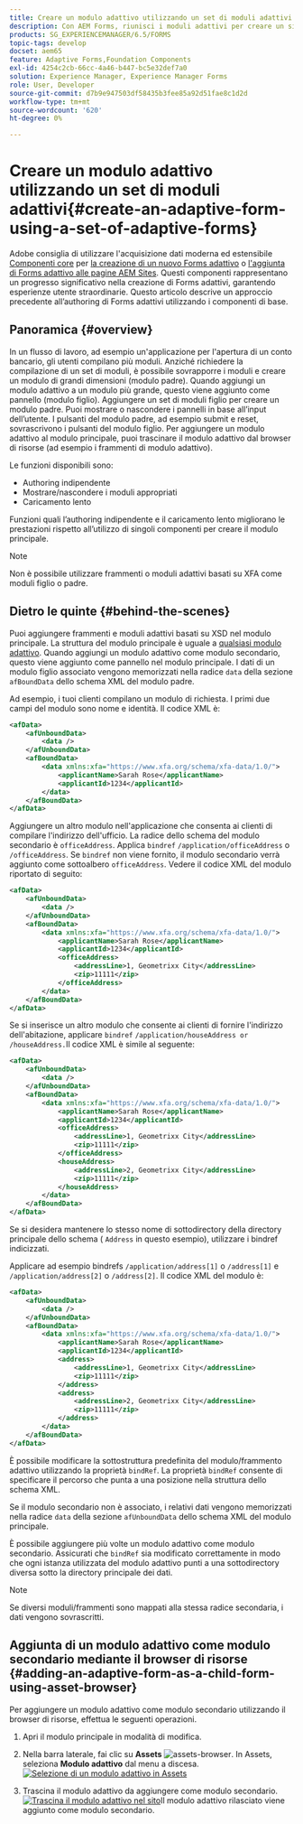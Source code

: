 ```yaml
---
title: Creare un modulo adattivo utilizzando un set di moduli adattivi
description: Con AEM Forms, riunisci i moduli adattivi per creare un singolo modulo adattivo di grandi dimensioni e comprenderne le funzioni.
products: SG_EXPERIENCEMANAGER/6.5/FORMS
topic-tags: develop
docset: aem65
feature: Adaptive Forms,Foundation Components
exl-id: 4254c2cb-66cc-4a46-b447-bc5e32def7a0
solution: Experience Manager, Experience Manager Forms
role: User, Developer
source-git-commit: d7b9e947503df58435b3fee85a92d51fae8c1d2d
workflow-type: tm+mt
source-wordcount: '620'
ht-degree: 0%

---
```


# Creare un modulo adattivo utilizzando un set di moduli adattivi{#create-an-adaptive-form-using-a-set-of-adaptive-forms}

<span class="preview"> Adobe consiglia di utilizzare l&#39;acquisizione dati moderna ed estensibile [Componenti core](https://experienceleague.adobe.com/docs/experience-manager-core-components/using/adaptive-forms/introduction.html?lang=it) per [la creazione di un nuovo Forms adattivo](/help/forms/using/create-an-adaptive-form-core-components.md) o [l&#39;aggiunta di Forms adattivo alle pagine AEM Sites](/help/forms/using/create-or-add-an-adaptive-form-to-aem-sites-page.md). Questi componenti rappresentano un progresso significativo nella creazione di Forms adattivi, garantendo esperienze utente straordinarie. Questo articolo descrive un approccio precedente all’authoring di Forms adattivi utilizzando i componenti di base. </span>

## Panoramica {#overview}

In un flusso di lavoro, ad esempio un&#39;applicazione per l&#39;apertura di un conto bancario, gli utenti compilano più moduli. Anziché richiedere la compilazione di un set di moduli, è possibile sovrapporre i moduli e creare un modulo di grandi dimensioni (modulo padre). Quando aggiungi un modulo adattivo a un modulo più grande, questo viene aggiunto come pannello (modulo figlio). Aggiungere un set di moduli figlio per creare un modulo padre. Puoi mostrare o nascondere i pannelli in base all’input dell’utente. I pulsanti del modulo padre, ad esempio submit e reset, sovrascrivono i pulsanti del modulo figlio. Per aggiungere un modulo adattivo al modulo principale, puoi trascinare il modulo adattivo dal browser di risorse (ad esempio i frammenti di modulo adattivo).

Le funzioni disponibili sono:

* Authoring indipendente
* Mostrare/nascondere i moduli appropriati
* Caricamento lento

Funzioni quali l’authoring indipendente e il caricamento lento migliorano le prestazioni rispetto all’utilizzo di singoli componenti per creare il modulo principale.

>[!NOTE]
>
>Non è possibile utilizzare frammenti o moduli adattivi basati su XFA come moduli figlio o padre.

## Dietro le quinte {#behind-the-scenes}

Puoi aggiungere frammenti e moduli adattivi basati su XSD nel modulo principale. La struttura del modulo principale è uguale a [qualsiasi modulo adattivo](../../forms/using/prepopulate-adaptive-form-fields.md). Quando aggiungi un modulo adattivo come modulo secondario, questo viene aggiunto come pannello nel modulo principale. I dati di un modulo figlio associato vengono memorizzati nella radice `data` della sezione `afBoundData` dello schema XML del modulo padre.

Ad esempio, i tuoi clienti compilano un modulo di richiesta. I primi due campi del modulo sono nome e identità. Il codice XML è:

```xml
<afData>
    <afUnboundData>
        <data />
    </afUnboundData>
    <afBoundData>
        <data xmlns:xfa="https://www.xfa.org/schema/xfa-data/1.0/">
            <applicantName>Sarah Rose</applicantName>
            <applicantId>1234</applicantId>
        </data>
    </afBoundData>
</afData>
```

Aggiungere un altro modulo nell&#39;applicazione che consenta ai clienti di compilare l&#39;indirizzo dell&#39;ufficio. La radice dello schema del modulo secondario è `officeAddress`. Applica `bindref` `/application/officeAddress` o `/officeAddress`. Se `bindref` non viene fornito, il modulo secondario verrà aggiunto come sottoalbero `officeAddress`. Vedere il codice XML del modulo riportato di seguito:

```xml
<afData>
    <afUnboundData>
        <data />
    </afUnboundData>
    <afBoundData>
        <data xmlns:xfa="https://www.xfa.org/schema/xfa-data/1.0/">
            <applicantName>Sarah Rose</applicantName>
            <applicantId>1234</applicantId>
            <officeAddress>
                <addressLine>1, Geometrixx City</addressLine>
                <zip>11111</zip>
            </officeAddress>
        </data>
    </afBoundData>
</afData>
```

Se si inserisce un altro modulo che consente ai clienti di fornire l&#39;indirizzo dell&#39;abitazione, applicare `bindref` `/application/houseAddress or /houseAddress.`Il codice XML è simile al seguente:

```xml
<afData>
    <afUnboundData>
        <data />
    </afUnboundData>
    <afBoundData>
        <data xmlns:xfa="https://www.xfa.org/schema/xfa-data/1.0/">
            <applicantName>Sarah Rose</applicantName>
            <applicantId>1234</applicantId>
            <officeAddress>
                <addressLine>1, Geometrixx City</addressLine>
                <zip>11111</zip>
            </officeAddress>
            <houseAddress>
                <addressLine>2, Geometrixx City</addressLine>
                <zip>11111</zip>
            </houseAddress>
        </data>
    </afBoundData>
</afData>
```

Se si desidera mantenere lo stesso nome di sottodirectory della directory principale dello schema ( `Address` in questo esempio), utilizzare i bindref indicizzati.

Applicare ad esempio bindrefs `/application/address[1]` o `/address[1]` e `/application/address[2]` o `/address[2]`. Il codice XML del modulo è:

```xml
<afData>
    <afUnboundData>
        <data />
    </afUnboundData>
    <afBoundData>
        <data xmlns:xfa="https://www.xfa.org/schema/xfa-data/1.0/">
            <applicantName>Sarah Rose</applicantName>
            <applicantId>1234</applicantId>
            <address>
                <addressLine>1, Geometrixx City</addressLine>
                <zip>11111</zip>
            </address>
            <address>
                <addressLine>2, Geometrixx City</addressLine>
                <zip>11111</zip>
            </address>
        </data>
    </afBoundData>
</afData>
```

È possibile modificare la sottostruttura predefinita del modulo/frammento adattivo utilizzando la proprietà `bindRef`. La proprietà `bindRef` consente di specificare il percorso che punta a una posizione nella struttura dello schema XML.

Se il modulo secondario non è associato, i relativi dati vengono memorizzati nella radice `data` della sezione `afUnboundData` dello schema XML del modulo principale.

È possibile aggiungere più volte un modulo adattivo come modulo secondario. Assicurati che `bindRef` sia modificato correttamente in modo che ogni istanza utilizzata del modulo adattivo punti a una sottodirectory diversa sotto la directory principale dei dati.

>[!NOTE]
>
>Se diversi moduli/frammenti sono mappati alla stessa radice secondaria, i dati vengono sovrascritti.

## Aggiunta di un modulo adattivo come modulo secondario mediante il browser di risorse {#adding-an-adaptive-form-as-a-child-form-using-asset-browser}

Per aggiungere un modulo adattivo come modulo secondario utilizzando il browser di risorse, effettua le seguenti operazioni.

1. Apri il modulo principale in modalità di modifica.
1. Nella barra laterale, fai clic su **Assets** ![assets-browser](assets/assets-browser.png). In Assets, seleziona **Modulo adattivo** dal menu a discesa.
   [![Selezione di un modulo adattivo in Assets](assets/asset.png)](assets/asset-1.png)

1. Trascina il modulo adattivo da aggiungere come modulo secondario.
   [![Trascina il modulo adattivo nel sito](assets/drag-drop.png)](assets/drag-drop-1.png)Il modulo adattivo rilasciato viene aggiunto come modulo secondario.
